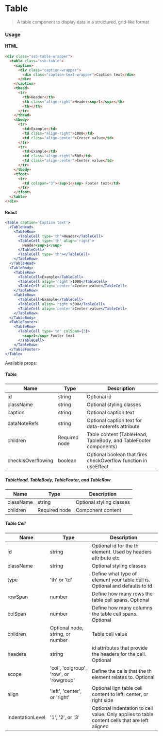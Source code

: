 # Table

> A table component to display data in a structured, grid-like format

### Usage

#### HTML

```html
<div class="ssb-table-wrapper">
  <table class="ssb-table">
    <caption>
      <div class="caption-wrapper">
        <div class="caption-text-wrapper">Caption text</div>
      </div>
    </caption>
    <thead>
      <tr>
        <th>Header</th>
        <th class="align-right">Header<sup>1</sup></th>
        <th></th>
      </tr>
    </thead>
    <tbody>
      <tr>
        <td>Example</td>
        <td class="align-right">1000</td>
        <td class="align-center">Center value</td>
      </tr>
      <tr>
        <td>Example</td>
        <td class="align-right">500</td>
        <td class="align-center">Center value</td>
      </tr>
    </tbody>
    <tfoot>
      <tr>
        <td colspan="3"><sup>1</sup> Footer text</td>
      </tr>
    </tfoot>
  </table>
</div>
```

#### React

```jsx harmony
<Table caption='Caption text'>
  <TableHead>
    <TableRow>
      <TableCell type='th'>Header</TableCell>
      <TableCell type='th' align='right'>
        Header<sup>1</sup>
      </TableCell>
      <TableCell type='th'></TableCell>
    </TableRow>
  </TableHead>
  <TableBody>
    <TableRow>
      <TableCell>Example</TableCell>
      <TableCell align='right'>1000</TableCell>
      <TableCell align='center'>Center value</TableCell>
    </TableRow>
    <TableRow>
      <TableCell>Example</TableCell>
      <TableCell align='right'>500</TableCell>
      <TableCell align='center'>Center value</TableCell>
    </TableRow>
  </TableBody>
  <TableFooter>
    <TableRow>
      <TableCell type='td' colSpan={3}>
        <sup>1</sup> Footer text
      </TableCell>
    </TableRow>
  </TableFooter>
</Table>
```

Available props:

##### Table

| Name               | Type          | Description                                                      |
| ------------------ | ------------- | ---------------------------------------------------------------- |
| id                 | string        | Optional id                                                      |
| className          | string        | Optional styling classes                                         |
| caption            | string        | Optional caption text                                            |
| dataNoteRefs       | string        | Optional caption text for data-noterefs attribute                |
| children           | Required node | Table content (TableHead, TableBody, and TableFooter components) |
| checkIsOverflowing | boolean       | Optional boolean that fires checkOverflow function in useEffect  |

##### TableHead, TableBody, TableFooter, and TableRow

| Name      | Type          | Description              |
| --------- | ------------- | ------------------------ |
| className | string        | Optional styling classes |
| children  | Required node | Component content        |

##### Table Cell

| Name             | Type                                    | Description                                                                                   |
| ---------------- | --------------------------------------- | --------------------------------------------------------------------------------------------- |
| id               | string                                  | Optional id for the th element. Used by headers attribute etc                                 |
| className        | string                                  | Optional styling classes                                                                      |
| type             | 'th' or 'td'                            | Define what type of element your table cell is. Optional and defaults to td                   |
| rowSpan          | number                                  | Define how many rows the table cell spans. Optional                                           |
| colSpan          | number                                  | Define how many columns the table cell spans. Optional                                        |
| children         | Optional node, string, or number        | Table cell value                                                                              |
| headers          | string                                  | id attributes that provide the headers for the cell. Optional                                 |
| scope            | 'col', 'colgroup', 'row', or 'rowgroup' | Define the cells that the th element relates to. Optional                                     |
| align            | 'left', 'center', or 'right'            | Optional lign table cell content to left, center, or right side                               |
| indentationLevel | '1', '2', or '3'                        | Optional indentation to cell value. Only applies to table content cells that are left aligned |
